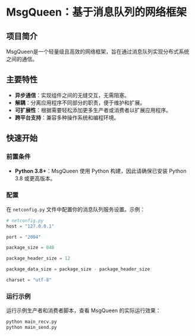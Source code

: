 # MsgQueen：基于消息队列的网络框架

## 项目简介

MsgQueen是一个轻量级且高效的网络框架，旨在通过消息队列实现分布式系统之间的通信。

## 主要特性
- **异步通信**：实现组件之间的无缝交互，无需阻塞。
- **解耦**：分离应用程序不同部分的职责，便于维护和扩展。
- **可扩展性**：根据需要轻松添加更多生产者或消费者以扩展应用程序。
- **跨平台支持**：兼容多种操作系统和编程环境。

## 快速开始

### 前置条件
- **Python 3.8+**：MsgQueen 使用 Python 构建，因此请确保已安装 Python 3.8 或更高版本。

### 配置
在 `netconfig.py` 文件中配置你的消息队列服务设置。示例：
```python
# netconfig.py
host = "127.0.0.1"

port = "2004"

package_size = 848

package_header_size = 12

package_data_size = package_size - package_header_size

charset = "utf-8"
```

### 运行示例
运行示例生产者和消费者脚本，查看 MsgQueen 的实际运行效果：
```bash
python main_recv.py
python main_send.py
```